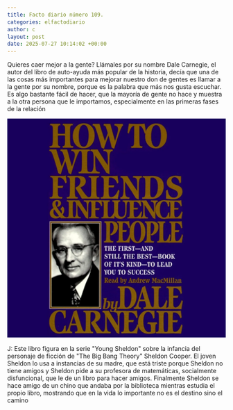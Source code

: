 ```yaml
---
title: Facto diario número 109.
categories: elfactodiario
author: c
layout: post
date: 2025-07-27 10:14:02 +00:00
---
```

Quieres caer mejor a la gente? Llámales por su nombre
Dale Carnegie, el autor del libro de auto-ayuda más popular de la historia, decía que una de las cosas más importantes para mejorar nuestro don de gentes es llamar a la gente por su nombre, porque es la palabra que más nos gusta escuchar. Es algo bastante fácil de hacer, que la mayoría de gente no hace y muestra a la otra persona que le importamos, especialmente en las primeras fases de la relación

![2025_07_27_10_14_33_untitled-1.webp](assets/2025_07_27_10_14_33_untitled-1.webp)

J: Este libro figura en la serie "Young Sheldon" sobre la infancia del personaje de ficción de "The Big Bang Theory" Sheldon Cooper. El joven Sheldon lo usa a instancias de su madre, que está triste porque Sheldon no tiene amigos y Sheldon pide a su profesora de matemáticas, socialmente disfuncional, que le de un libro para hacer amigos. Finalmente Sheldon se hace amigo de un chino que andaba por la biblioteca mientras estudia el propio libro, mostrando que en la vida lo importante no es el destino sino el camino
